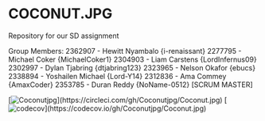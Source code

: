 # COCONUT.JPG
Repository for our SD assignment

Group Members:
  2362907 - Hewitt Nyambalo {i-renaissant}
  2277795 - Michael Coker {MichaelCoker1}
  2304903 - Liam Carstens {LordInfernus09}
  2302997 - Dylan Tjabring {dtjabring123}
  2323965 - Nelson Okafor {ebucs}
  2338894 - Yoshailen Michael {Lord-Y14}
  2312836 - Ama Commey {AmaxCoder}
  2353785 - Duran Reddy {NoName-0512} [SCRUM MASTER]


[![Coconutjpg](https://circleci.com/gh/Coconutjpg/Coconut.jpg/branch/changes_to_circle_(allows_js_testing).svg?style=shield)](https://circleci.com/gh/Coconutjpg/Coconut.jpg)
[![codecov](https://codecov.io/gh/Coconutjpg/Coconut.jpg/branch/changes_to_circle_(allows_js_testing)/graph/badge.svg?token=UJ83W00NHA)](https://codecov.io/gh/Coconutjpg/Coconut.jpg)
